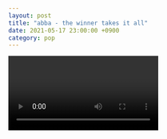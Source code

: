 ```yaml
---
layout: post
title: "abba - the winner takes it all"
date: 2021-05-17 23:00:00 +0900
category: pop
---
```


<div class="video-container">
    <video id="player" class="video-js vjs-default-skin vjs-big-play-centered" data-json="/public/json/pop/abba - the winner takes it all.json"></video>
</div>

```
```